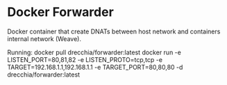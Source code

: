 # Docker Forwarder
Docker container that create DNATs between host network and containers internal network (Weave). 

Running:
docker pull drecchia/forwarder:latest
docker run -e LISTEN_PORT=80,81,82 -e LISTEN_PROTO=tcp,tcp -e TARGET=192.168.1.1,192.168.1.1 -e TARGET_PORT=80,80,80 -d drecchia/forwarder:latest
